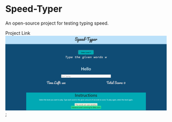 # Speed-Typer
An open-source project for testing typing speed.

Project Link
![Image](https://github.com/AyushTechlead/Speed-Typer/blob/master/Screenshot%202020-09-25%20110243.png);
